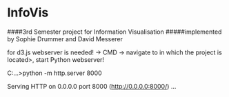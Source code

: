 # InfoVis
####3rd Semester project for Information Visualisation
#####implemented by Sophie Drummer and David Messerer


for d3.js webserver is needed!
-> CMD -> navigate to in which the project is located>, start Python webserver!

C:\...>python -m http.server 8000

Serving HTTP on 0.0.0.0 port 8000 (http://0.0.0.0:8000/) ...